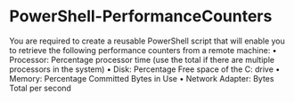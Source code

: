 # PowerShell-PerformanceCounters
You are required to create a reusable PowerShell script that will enable you to retrieve the following performance counters from a remote machine:  • Processor: Percentage processor time (use the total if there are multiple processors in the system)  • Disk: Percentage Free space of the C: drive  • Memory: Percentage Committed Bytes in Use  • Network Adapter: Bytes Total per second 
